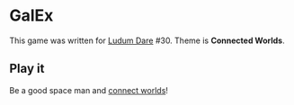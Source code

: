 GalEx
=====

This game was written for [Ludum Dare](http://ludumdare.com) #30.
Theme is __Connected Worlds__.

Play it
-------

Be a good space man and [connect worlds](http://hhsw.de/sites/proto/ld30)!

